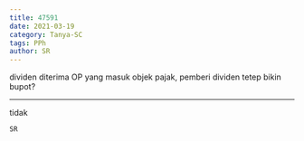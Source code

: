 ```yaml
---
title: 47591
date: 2021-03-19
category: Tanya-SC
tags: PPh
author: SR
---
```


dividen diterima OP yang masuk objek pajak, pemberi dividen tetep bikin bupot?

---

tidak

`SR`
